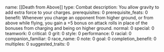 name: [[Death from Above]]
type: Combat
description: You allow gravity to add extra force to your charges.
prerequisites: 0
prerequisite_feats: 0
benefit: Whenever you charge an opponent from higher ground, or from above while flying, you gain a +5 bonus on attack rolls in place of the bonuses from charging and being on higher ground.
normal: 0
special: 0
teamwork: 0
critical: 0
grit: 0
style: 0
performance: 0
racial: 0
companion_familiar: 0
race_name: 0
note: 0
goal: 0
completion_benefit: 0
multiples: 0
suggested_traits: 0
